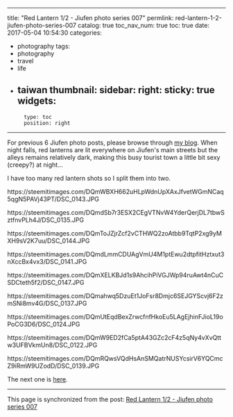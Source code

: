 
---
title: "Red Lantern 1/2 - Jiufen photo series 007"
permlink: red-lantern-1-2-jiufen-photo-series-007
catalog: true
toc_nav_num: true
toc: true
date: 2017-05-04 10:54:30
categories:
- photography
tags:
- photography
- travel
- life
- taiwan
thumbnail: 
sidebar:
    right:
        sticky: true
widgets:
    -
        type: toc
        position: right
---


<html>
<p>For previous 6 Jiufen photo posts, please browse through <a href="https://steemit.com/@deanliu">my blog</a>. When night falls, red lanterns are lit everywhere on Jiufen's main streets but the alleys remains relatively dark, making this busy tourist town a little bit sexy (creepy?) at night...&nbsp;</p>
<p>I have too many red lantern shots so I split them into two.&nbsp;</p>
<p>https://steemitimages.com/DQmWBXH662uHLpWdnUpXAxJfvetWGmNCaq5qgN5PAVj43PT/DSC_0143.JPG</p>
<p>https://steemitimages.com/DQmdSb7r3ESX2CEgVTNvW4YderQerjDL7tbwSztfnvPLh4J/DSC_0135.JPG</p>
<p>https://steemitimages.com/DQmToJZjrZcf2vCTHWQ2zoAtbb9TqtP2xg9yMXH9sV2K7uu/DSC_0144.JPG</p>
<p>https://steemitimages.com/DQmdLmmCDUAgVmU4M1ptEwu2dtpfitHztxut3nXccBx4vx3/DSC_0141.JPG</p>
<p>https://steemitimages.com/DQmXELKBJd1s9AhcihPiVGJWp94ruAwt4nCuCSDCteth5f2/DSC_0147.JPG</p>
<p>https://steemitimages.com/DQmahwq5DzuEt1JoFsr8Dmjc6SEJGYScvj6F2zmSNi8mv4G/DSC_0137.JPG</p>
<p>https://steemitimages.com/DQmUtEqdBexZrwcfnfHkoEu5LAgEjhinFJioL19oPoCG3D6/DSC_0124.JPG</p>
<p>https://steemitimages.com/DQmW9ED2fCa5ptA43GZc2cF4z5qNy4vXvQttw3UFBVkmUn8/DSC_0122.JPG</p>
<p>https://steemitimages.com/DQmRQwsVQdHsAnSMQatrNUSYcsirV6YQCmcZ9iRmW9UZodD/DSC_0139.JPG</p>
<p>The next one is <a href="https://steemit.com/photography/@deanliu/red-lantern-2-2-jiufen-photo-series-008">here</a>.</p>
</html>

- - -

This page is synchronized from the post: [Red Lantern 1/2 - Jiufen photo series 007](https://steemit.com/@deanliu/red-lantern-1-2-jiufen-photo-series-007)
